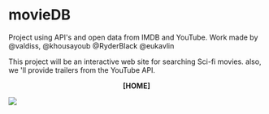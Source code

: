 # movieDB


Project using API's and open data from IMDB and YouTube. Work made by @valdiss, @khousayoub @RyderBlack @eukavlin

This project will be an interactive web site for searching Sci-fi movies. also, we 'll provide trailers from the YouTube API.


<p align="center"><strong>[HOME]</strong></p>
<img src="./screenshots/home-image.png" />

